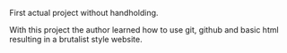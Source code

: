 First actual project without handholding.

With this project the author learned how to use git, github and basic html resulting in a brutalist style website.
